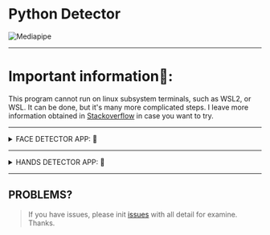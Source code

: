 # **Python Detector**
![Mediapipe](https://mediapipe.dev/images/mobile/pose_tracking_example.gif)

---
# **Important information📌:**

This program cannot run on linux subsystem terminals, such as WSL2, or WSL. It can be done, but it's many more complicated steps. I leave more information obtained in [Stackoverflow](https://stackoverflow.com/questions/65939167/problem-using-opencv-in-wsl-when-opening-windows) in case you want to try.

---
<details><summary>FACE DETECTOR APP: 🧔</summary>

# **Face Analyzer**
Face Analyzer. It recognizes faces shown on camera, analyzing features and coloring a box when it has detected a face. This program was made with [OpenCV](https://docs.opencv.org/4.x/)

[![example-img](https://pbs.twimg.com/media/FnmrU-MWAAEjm8U?format=jpg&name=large)](https://twitter.com/AndyDollin21)

---
## First Steps:

* Created Virtual environment

<details><summary>FOR LINUX DISTRO:</summary>


```
python3 -m venv venv 
```
* Activate Virtual Environment:

```
source venv/bin/activate
```
* Install Requirements via PIP:

```
pip install -r requirements.txt
```
</details>

---

<details><summary>FOR WINDOWS DISTRO:</summary>


```
python -m virtualenv venv 
```
* Activate Virtual Environment:

```
.\venv\Scripts\activate
```
* Install Requirements via PIP:

```
pip install -r requirements.txt
```
</details>

---

## Start the App:


```
python3 face-view.py
```
</details>

---
<details><summary>HANDS DETECTOR APP: 🖖</summary>

# **Hands Detector**
Hands Detector is a program that uses a machine learning model to analyze the camera frames and detect hands. This program was made with [OpenCV](https://docs.opencv.org/4.x/) and [MediaPipe](https://mediapipe.dev/)

[![example2-img](https://pbs.twimg.com/media/Fn1dbXUXEAQW60y?format=jpg&name=large)](https://twitter.com/AndyDollin21)

---
## First Steps:

* Created Virtual environment

<details><summary>FOR LINUX DISTRO:</summary>


```
python3 -m venv venv 
```
* Activate Virtual Environment:

```
source venv/bin/activate
```
* Install Requirements via PIP:

```
pip install -r requirements.txt
```
</details>

---

<details><summary>FOR WINDOWS DISTRO:</summary>


```
python -m virtualenv venv 
```
* Activate Virtual Environment:

```
.\venv\Scripts\activate
```
* Install Requirements via PIP:

```
pip install -r requirements.txt
```
</details>

---

## Start the App:


```
python3 hands_detector.py
```
</details>


--- 

## PROBLEMS?

> If you have issues, please init [issues](https://github.com/Cervantes21/Face-Analyzer/issues) with all detail for examine. Thanks.
